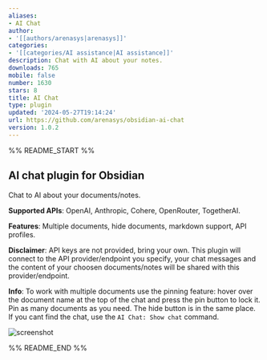 ```yaml
---
aliases:
- AI Chat
author:
- '[[authors/arenasys|arenasys]]'
categories:
- '[[categories/AI assistance|AI assistance]]'
description: Chat with AI about your notes.
downloads: 765
mobile: false
number: 1630
stars: 8
title: AI Chat
type: plugin
updated: '2024-05-27T19:14:24'
url: https://github.com/arenasys/obsidian-ai-chat
version: 1.0.2
---
```


%% README_START %%

## AI chat plugin for Obsidian

Chat to AI about your documents/notes.

**Supported APIs**: OpenAI, Anthropic, Cohere, OpenRouter, TogetherAI.

**Features**: Multiple documents, hide documents, markdown support, API profiles.

**Disclaimer**: API keys are not provided, bring your own. This plugin will connect to the API provider/endpoint you specify, your chat messages and the content of your choosen documents/notes will be shared with this provider/endpoint.

**Info**: To work with multiple documents use the pinning feature: hover over the document name at the top of the chat and press the pin button to lock it. Pin as many documents as you need. The hide button is in the same place. If you cant find the chat, use the `AI Chat: Show chat` command.

![screenshot](https://github.com/arenasys/obsidian-ai-chat/assets/79061310/a51cc354-18c0-4b27-9927-6f858456d64e)


%% README_END %%